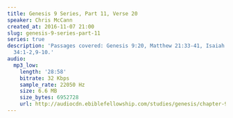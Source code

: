 ```yaml
---
title: Genesis 9 Series, Part 11, Verse 20
speaker: Chris McCann
created_at: 2016-11-07 21:00
slug: genesis-9-series-part-11
series: true
description: 'Passages covered: Genesis 9:20, Matthew 21:33-41, Isaiah 5:1-7, Ezekiel
  34:1-2,9-10.'
audio:
  mp3_low:
    length: '28:58'
    bitrate: 32 Kbps
    sample_rate: 22050 Hz
    size: 6.6 MB
    size_bytes: 6952728
    url: http://audiocdn.ebiblefellowship.com/studies/genesis/chapter-9/2016.11.07_McCann_-_Genesis_9_Series_Part_11.mp3
---
```

